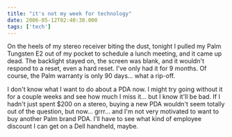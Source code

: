 ```yaml
---
title: "it's not my week for technology"
date: 2006-05-12T02:40:38.000
tags: ['tech']
---
```


On the heels of my stereo receiver biting the dust, tonight I pulled my Palm Tungsten E2 out of my pocket to schedule a lunch meeting, and it came up dead. The backlight stayed on, the screen was blank, and it wouldn't respond to a reset, even a hard reset. I've only had it for 9 months. Of course, the Palm warranty is only 90 days... what a rip-off.

I don't know what I want to do about a PDA now. I might try going without it for a couple weeks and see how much I miss it... but I know it'll be bad. If I hadn't just spent $200 on a stereo, buying a new PDA wouldn't seem totally out of the question, but now... grrr... and I'm not very motivated to want to buy another Palm brand PDA. I'll have to see what kind of employee discount I can get on a Dell handheld, maybe.
